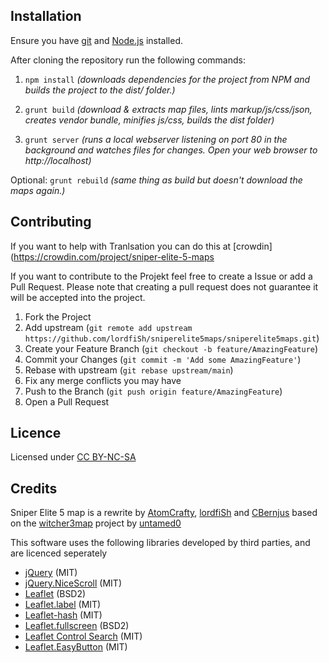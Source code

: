 Installation
--------------------------------------
Ensure you have [git](http://git-scm.com/downloads) and [Node.js](https://nodejs.org/download/) installed.

After cloning the repository run the following commands:

1. `npm install` _(downloads dependencies for the project from NPM and builds the project to the dist/ folder.)_

2. `grunt build` _(download & extracts map files, lints markup/js/css/json, creates vendor bundle, minifies js/css, builds the dist folder)_

3. `grunt server` _(runs a local webserver listening on port 80 in the background and watches files for changes. Open your web browser to http://localhost)_

Optional: `grunt rebuild` _(same thing as build but doesn't download the maps again.)_

Contributing
--------------------------------------
If you want to help with Tranlsation you can do this at [crowdin](https://crowdin.com/project/sniper-elite-5-maps

If you want to contribute to the Projekt feel free to create a Issue or add a Pull Request. Please note that creating a pull request does not guarantee it will be accepted into the project.

1. Fork the Project
2. Add upstream (`git remote add upstream https://github.com/lordfiSh/sniperelite5maps/sniperelite5maps.git`)
3. Create your Feature Branch (`git checkout -b feature/AmazingFeature`)
4. Commit your Changes (`git commit -m 'Add some AmazingFeature'`)
5. Rebase with upstream (`git rebase upstream/main`)
6. Fix any merge conflicts you may have
7. Push to the Branch (`git push origin feature/AmazingFeature`)
8. Open a Pull Request

Licence
--------------------------------------
Licensed under [CC BY-NC-SA](http://creativecommons.org/licenses/by-nc-sa/4.0/)

Credits
--------------------------------------
Sniper Elite 5 map is a rewrite by [AtomCrafty](https://github.com/AtomCrafty), [lordfiSh](https://github.com/lordfiSh) and [CBernjus](https://github.com/CBernjus) based on the
		[witcher3map](https://raw.githubusercontent.com/witcher3map/witcher3map/)
		project by [untamed0](https://github.com/untamed0)
	

This software uses the following libraries developed by third parties, and are licenced seperately
* [jQuery](http://jquery.com) (MIT)
* [jQuery.NiceScroll](http://git.io/vkLly) (MIT)
* [Leaflet](http://leafletjs.com) (BSD2)
* [Leaflet.label](http://git.io/vkfA2) (MIT)
* [Leaflet-hash](http://git.io/mwK1oA) (MIT)
* [Leaflet.fullscreen](http://git.io/vJw5v) (BSD2)
* [Leaflet Control Search](http://git.io/vkCPC) (MIT)
* [Leaflet.EasyButton](http://git.io/vLhAa) (MIT)